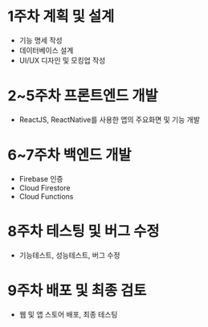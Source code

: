 # 1주차 계획 및 설계

- 기능 명세 작성
- 데이터베이스 설계
- UI/UX 디자인 및 모킹업 작성

# 2~5주차 프론트엔드 개발

- ReactJS, ReactNative를 사용한 앱의 주요화면 및 기능 개발

# 6~7주차 백엔드 개발

- Firebase 인증
- Cloud Firestore
- Cloud Functions

# 8주차 테스팅 및 버그 수정

- 기능테스트, 성능테스트, 버그 수정

# 9주차 배포 및 최종 검토

- 웹 및 앱 스토어 배포, 최종 테스팅
